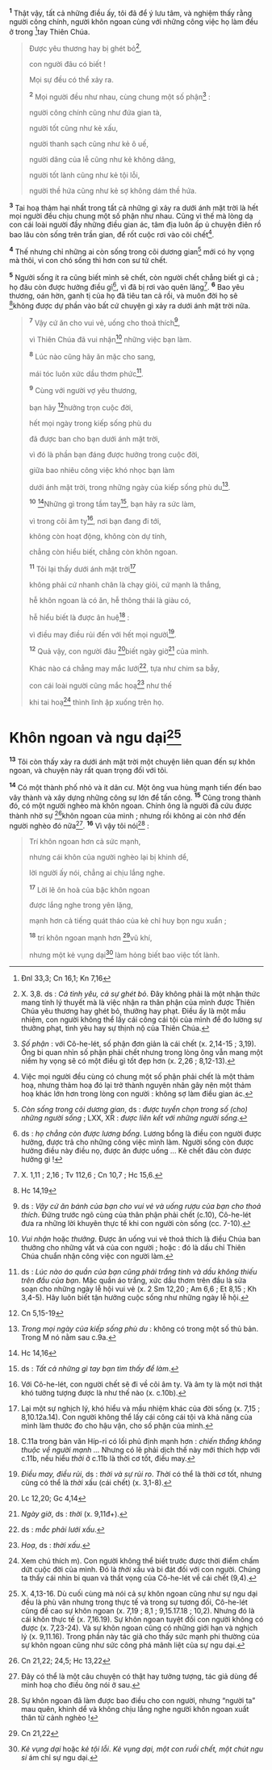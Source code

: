 <sup><b>1</b></sup> Thật vậy, tất cả những điều ấy, tôi đã để ý lưu tâm, và nghiệm thấy rằng người công chính, người khôn ngoan cùng với những công việc họ làm đều ở trong [^1@-f6f816fa-0da5-47ec-bdb0-5858e87db23e]tay Thiên Chúa.

> Được yêu thương hay bị ghét bỏ[^1-f6f816fa-0da5-47ec-bdb0-5858e87db23e],
>
> con người đâu có biết !
>
> Mọi sự đều có thể xảy ra.
>
> <sup><b>2</b></sup> Mọi người đều như nhau, cùng chung một số phận[^2-f6f816fa-0da5-47ec-bdb0-5858e87db23e] :
>
> người công chính cũng như đứa gian tà,
>
> người tốt cũng như kẻ xấu,
>
> người thanh sạch cũng như kẻ ô uế,
>
> người dâng của lễ cũng như kẻ không dâng,
>
> người tốt lành cũng như kẻ tội lỗi,
>
> người thề hứa cũng như kẻ sợ không dám thề hứa.

<sup><b>3</b></sup> Tai hoạ thảm hại nhất trong tất cả những gì xảy ra dưới ánh mặt trời là hết mọi người đều chịu chung một số phận như nhau. Cũng vì thế mà lòng dạ con cái loài người đầy những điều gian ác, tâm địa luôn ấp ủ chuyện điên rồ bao lâu còn sống trên trần gian, để rốt cuộc rơi vào cõi chết[^3-f6f816fa-0da5-47ec-bdb0-5858e87db23e].

<sup><b>4</b></sup> Thế nhưng chỉ những ai còn sống trong cõi dương gian[^4-f6f816fa-0da5-47ec-bdb0-5858e87db23e] mới có hy vọng mà thôi, vì con chó sống thì hơn con sư tử chết.

<sup><b>5</b></sup> Người sống ít ra cũng biết mình sẽ chết, còn người chết chẳng biết gì cả ; họ đâu còn được hưởng điều gì[^5-f6f816fa-0da5-47ec-bdb0-5858e87db23e], vì đã bị rơi vào quên lãng[^6-f6f816fa-0da5-47ec-bdb0-5858e87db23e]. <sup><b>6</b></sup> Bao yêu thương, oán hờn, ganh tị của họ đã tiêu tan cả rồi, và muôn đời họ sẽ [^2@-f6f816fa-0da5-47ec-bdb0-5858e87db23e]không được dự phần vào bất cứ chuyện gì xảy ra dưới ánh mặt trời nữa.

> <sup><b>7</b></sup> Vậy cứ ăn cho vui vẻ, uống cho thoả thích[^7-f6f816fa-0da5-47ec-bdb0-5858e87db23e],
>
> vì Thiên Chúa đã vui nhận[^8-f6f816fa-0da5-47ec-bdb0-5858e87db23e] những việc bạn làm.
>
> <sup><b>8</b></sup> Lúc nào cũng hãy ăn mặc cho sang,
>
> mái tóc luôn xức dầu thơm phức[^9-f6f816fa-0da5-47ec-bdb0-5858e87db23e].
>
> <sup><b>9</b></sup> Cùng với người vợ yêu thương,
>
> bạn hãy [^3@-f6f816fa-0da5-47ec-bdb0-5858e87db23e]hưởng trọn cuộc đời,
>
> hết mọi ngày trong kiếp sống phù du
>
> đã được ban cho bạn dưới ánh mặt trời,
>
> vì đó là phần bạn đáng được hưởng trong cuộc đời,
>
> giữa bao nhiêu công việc khó nhọc bạn làm
>
> dưới ánh mặt trời, trong những ngày của kiếp sống phù du[^10-f6f816fa-0da5-47ec-bdb0-5858e87db23e].
>
> <sup><b>10</b></sup> [^4@-f6f816fa-0da5-47ec-bdb0-5858e87db23e]Những gì trong tầm tay[^11-f6f816fa-0da5-47ec-bdb0-5858e87db23e], bạn hãy ra sức làm,
>
> vì trong cõi âm ty[^12-f6f816fa-0da5-47ec-bdb0-5858e87db23e], nơi bạn đang đi tới,
>
> không còn hoạt động, không còn dự tính,
>
> chẳng còn hiểu biết, chẳng còn khôn ngoan.
>
> <sup><b>11</b></sup> Tôi lại thấy dưới ánh mặt trời[^13-f6f816fa-0da5-47ec-bdb0-5858e87db23e]
>
> không phải cứ nhanh chân là chạy giỏi, cứ mạnh là thắng,
>
> hễ khôn ngoan là có ăn, hễ thông thái là giàu có,
>
> hễ hiểu biết là được ân huệ[^14-f6f816fa-0da5-47ec-bdb0-5858e87db23e] :
>
> vì điều may điều rủi đến với hết mọi người[^15-f6f816fa-0da5-47ec-bdb0-5858e87db23e].
>
> <sup><b>12</b></sup> Quả vậy, con người đâu [^5@-f6f816fa-0da5-47ec-bdb0-5858e87db23e]biết ngày giờ[^16-f6f816fa-0da5-47ec-bdb0-5858e87db23e] của mình.
>
> Khác nào cá chẳng may mắc lưới[^17-f6f816fa-0da5-47ec-bdb0-5858e87db23e], tựa như chim sa bẫy,
>
> con cái loài người cũng mắc hoạ[^18-f6f816fa-0da5-47ec-bdb0-5858e87db23e] như thế
>
> khi tai hoạ[^19-f6f816fa-0da5-47ec-bdb0-5858e87db23e] thình lình ập xuống trên họ.

# Khôn ngoan và ngu dại[^20-f6f816fa-0da5-47ec-bdb0-5858e87db23e]
<sup><b>13</b></sup> Tôi còn thấy xảy ra dưới ánh mặt trời một chuyện liên quan đến sự khôn ngoan, và chuyện này rất quan trọng đối với tôi.

<sup><b>14</b></sup> Có một thành phố nhỏ và ít dân cư. Một ông vua hùng mạnh tiến đến bao vây thành và xây dựng những công sự lớn để tấn công. <sup><b>15</b></sup> Cũng trong thành đó, có một người nghèo mà khôn ngoan. Chính ông là người đã cứu được thành nhờ sự [^6@-f6f816fa-0da5-47ec-bdb0-5858e87db23e]khôn ngoan của mình ; nhưng rồi không ai còn nhớ đến người nghèo đó nữa[^21-f6f816fa-0da5-47ec-bdb0-5858e87db23e]. <sup><b>16</b></sup> Vì vậy tôi nói[^22-f6f816fa-0da5-47ec-bdb0-5858e87db23e] :

> Trí khôn ngoan hơn cả sức mạnh,
>
> nhưng cái khôn của người nghèo lại bị khinh dể,
>
> lời người ấy nói, chẳng ai chịu lắng nghe.
>
> <sup><b>17</b></sup> Lời lẽ ôn hoà của bậc khôn ngoan
>
> được lắng nghe trong yên lặng,
>
> mạnh hơn cả tiếng quát tháo của kẻ chỉ huy bọn ngu xuẩn ;
>
> <sup><b>18</b></sup> trí khôn ngoan mạnh hơn [^7@-f6f816fa-0da5-47ec-bdb0-5858e87db23e]vũ khí,
>
> nhưng một kẻ vụng dại[^23-f6f816fa-0da5-47ec-bdb0-5858e87db23e] làm hỏng biết bao việc tốt lành.

[^1-f6f816fa-0da5-47ec-bdb0-5858e87db23e]: X. 3,8. ds : *Cả tình yêu, cả sự ghét bỏ*. Đây không phải là một nhận thức mang tính lý thuyết mà là việc nhận ra thân phận của mình được Thiên Chúa yêu thương hay ghét bỏ, thưởng hay phạt. Điều ấy là một mầu nhiệm, con người không thể lấy cái công cái tội của mình để đo lường sự thưởng phạt, tình yêu hay sự thịnh nộ của Thiên Chúa.
[^2-f6f816fa-0da5-47ec-bdb0-5858e87db23e]: *Số phận* : với Cô-he-lét, số phận đơn giản là cái chết (x. 2,14-15 ; 3,19). Ông bi quan nhìn số phận phải chết nhưng trong lòng ông vẫn mang một niềm hy vọng sẽ có một điều gì tốt đẹp hơn (x. 2,26 ; 8,12-13).
[^3-f6f816fa-0da5-47ec-bdb0-5858e87db23e]: Việc mọi người đều cùng có chung một số phận phải chết là một thảm hoạ, nhưng thảm hoạ đó lại trở thành nguyên nhân gây nên một thảm hoạ khác lớn hơn trong lòng con người : không sợ làm điều gian ác.
[^4-f6f816fa-0da5-47ec-bdb0-5858e87db23e]: *Còn sống trong cõi dương gian*, ds : *được tuyển chọn trong số (cho) những người sống* ; LXX, XR : *được liên kết với những người sống*.
[^5-f6f816fa-0da5-47ec-bdb0-5858e87db23e]: ds : *họ chẳng còn được lương bổng*. Lương bổng là điều con người được hưởng, được trả cho những công việc mình làm. Người sống còn được hưởng điều này điều nọ, được ăn được uống ... Kẻ chết đâu còn được hưởng gì !
[^6-f6f816fa-0da5-47ec-bdb0-5858e87db23e]: X. 1,11 ; 2,16 ; Tv 112,6 ; Cn 10,7 ; Hc 15,6.
[^7-f6f816fa-0da5-47ec-bdb0-5858e87db23e]: ds : *Vậy cứ ăn bánh của bạn cho vui vẻ và uống rượu của bạn cho thoả thích*. Đứng trước ngõ cùng của thân phận phải chết (c.10), Cô-he-lét đưa ra những lời khuyên thực tế khi con người còn sống (cc. 7-10).
[^8-f6f816fa-0da5-47ec-bdb0-5858e87db23e]: *Vui nhận* hoặc *thưởng*. Được ăn uống vui vẻ thoả thích là điều Chúa ban thưởng cho những vất vả của con người ; hoặc : đó là dấu chỉ Thiên Chúa chuẩn nhận công việc con người làm.
[^9-f6f816fa-0da5-47ec-bdb0-5858e87db23e]: ds : *Lúc nào áo quần của bạn cũng phải trắng tinh và dầu không thiếu trên đầu của bạn*. Mặc quần áo trắng, xức dầu thơm trên đầu là sửa soạn cho những ngày lễ hội vui vẻ (x. 2 Sm 12,20 ; Am 6,6 ; Et 8,15 ; Kh 3,4-5). Hãy luôn biết tận hưởng cuộc sống như những ngày lễ hội.
[^10-f6f816fa-0da5-47ec-bdb0-5858e87db23e]: *Trong mọi ngày của kiếp sống phù du* : không có trong một số thủ bản. Trong M nó nằm sau c.9a.
[^11-f6f816fa-0da5-47ec-bdb0-5858e87db23e]: ds : *Tất cả những gì tay bạn tìm thấy để làm*.
[^12-f6f816fa-0da5-47ec-bdb0-5858e87db23e]: Với Cô-he-lét, con người chết sẽ đi về cõi âm ty. Và âm ty là một nơi thật khó tưởng tượng được là như thế nào (x. c.10b).
[^13-f6f816fa-0da5-47ec-bdb0-5858e87db23e]: Lại một sự nghịch lý, khó hiểu và mầu nhiệm khác của đời sống (x. 7,15 ; 8,10.12a.14). Con người không thể lấy cái công cái tội và khả năng của mình làm thước đo cho hậu vận, cho số phận của mình.
[^14-f6f816fa-0da5-47ec-bdb0-5858e87db23e]: C.11a trong bản văn Híp-ri có lối phủ định mạnh hơn : *chiến thắng không thuộc về người mạnh ...* Nhưng có lẽ phải dịch thế này mới thích hợp với c.11b, nếu hiểu *thời* ở c.11b là thời cơ tốt, điều may.
[^15-f6f816fa-0da5-47ec-bdb0-5858e87db23e]: *Điều may, điều rủi*, ds : *thời và sự rủi ro*. *Thời* có thể là thời cơ tốt, nhưng cũng có thể là *thời* xấu (cái chết) (x. 3,1-8).
[^16-f6f816fa-0da5-47ec-bdb0-5858e87db23e]: *Ngày giờ*, ds : *thời* (x. 9,11đ+).
[^17-f6f816fa-0da5-47ec-bdb0-5858e87db23e]: ds : *mắc phải lưới xấu*.
[^18-f6f816fa-0da5-47ec-bdb0-5858e87db23e]: *Hoạ*, ds : *thời xấu*.
[^19-f6f816fa-0da5-47ec-bdb0-5858e87db23e]: Xem chú thích m). Con người không thể biết trước được thời điểm chấm dứt cuộc đời của mình. Đó là *thời* xấu và bi đát đối với con người. Chúng ta thấy cái nhìn bi quan và thất vọng của Cô-he-lét về cái chết (9,4).
[^20-f6f816fa-0da5-47ec-bdb0-5858e87db23e]: X. 4,13-16. Dù cuối cùng mà nói cả sự khôn ngoan cũng như sự ngu dại đều là phù vân nhưng trong thực tế và trong sự tương đối, Cô-he-lét cũng đề cao sự khôn ngoan (x. 7,19 ; 8,1 ; 9,15.17.18 ; 10,2). Nhưng đó là cái khôn thực tế (x. 7,16.19). Sự khôn ngoan tuyệt đối con người không có được (x. 7,23-24). Và sự khôn ngoan cũng có những giới hạn và nghịch lý (x. 9,11.16). Trong phần này tác giả cho thấy sức mạnh phi thường của sự khôn ngoan cũng như sức công phá mãnh liệt của sự ngu dại.
[^21-f6f816fa-0da5-47ec-bdb0-5858e87db23e]: Đây có thể là một câu chuyện có thật hay tưởng tượng, tác giả dùng để minh hoạ cho điều ông nói ở sau.
[^22-f6f816fa-0da5-47ec-bdb0-5858e87db23e]: Sự khôn ngoan đã làm được bao điều cho con người, nhưng “người ta” mau quên, khinh dể và không chịu lắng nghe người khôn ngoan xuất thân từ cảnh nghèo !
[^23-f6f816fa-0da5-47ec-bdb0-5858e87db23e]: *Kẻ vụng dại* hoặc *kẻ tội lỗi*. *Kẻ vụng dại, một con ruồi chết, một chút ngu si* ám chỉ sự ngu dại.
[^1@-f6f816fa-0da5-47ec-bdb0-5858e87db23e]: Đnl 33,3; Cn 16,1; Kn 7,16
[^2@-f6f816fa-0da5-47ec-bdb0-5858e87db23e]: Hc 14,19
[^3@-f6f816fa-0da5-47ec-bdb0-5858e87db23e]: Cn 5,15-19
[^4@-f6f816fa-0da5-47ec-bdb0-5858e87db23e]: Hc 14,16
[^5@-f6f816fa-0da5-47ec-bdb0-5858e87db23e]: Lc 12,20; Gc 4,14
[^6@-f6f816fa-0da5-47ec-bdb0-5858e87db23e]: Cn 21,22; 24,5; Hc 13,22
[^7@-f6f816fa-0da5-47ec-bdb0-5858e87db23e]: Cn 21,22